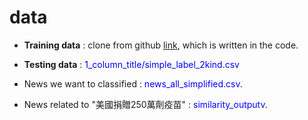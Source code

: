 # data 
* **Training data** : clone from github [link](https://github.com/wshuyi/demo-chinese-text-classification-lstm-keras.git), which is written in the code.

* **Testing data** : <span style="color:blue">1_column_title/simple_label_2kind.csv</span>

* News we want to classified :  <span style="color:blue"> news_all_simplified.csv</span>.

* News related to "美國捐贈250萬劑疫苗" :  <span style="color:blue"> similarity_outputv</span>.
